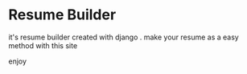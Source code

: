 <h1>Resume Builder </h1>

<p> it's resume builder created with django . make your resume as a easy method with this site </p>
<p> enjoy </p>